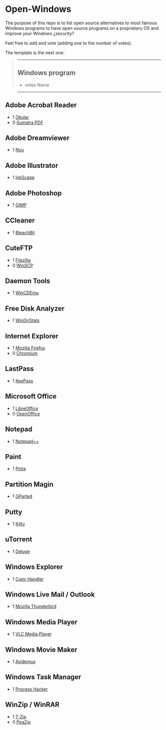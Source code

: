 # Open-Windows
The purpose of this repo is to list open source alternatives to most famous Windows programs to have open source programs on a proprietary OS and improve your Windows ¿security?

Feel free to add and vote (adding one to the number of votes).

The template is the next one:
 
>---
>## Windows program
>- votes Name
>
>

>---

## Adobe Acrobat Reader
- 1 [Okular](https://windows.kde.org/download.php)
- 0 [Sumatra PDF](http://www.sumatrapdfreader.org/download-free-pdf-viewer.html) 

## Adobe Dreamviewer
- 1 [Nvu](http://www.nvu.com/)

## Adobe Illustrator
- 1 [InkScape](https://inkscape.org/en/download/windows/)

## Adobe Photoshop
- 1 [GIMP](http://www.gimp.org/)

## CCleaner
- 1 [BleachBit](http://bleachbit.sourceforge.net/)

## CuteFTP
- 1 [Filezilla](https://filezilla-project.org/download.php?type=client)
- 0 [WinSCP](http://winscp.net/eng/docs/lang:es)

## Daemon Tools
- 1 [WinCDEmu](http://wincdemu.sysprogs.org/)

## Free Disk Analyzer
- 1 [WinDirStats](https://windirstat.info/)

## Internet Explorer
- 1 [Mozilla Firefox](www.mozilla.org)
- 0 [Chromium](https://www.chromium.org/Home)

## LastPass
- 1 [KeePass](http://keepass.info/)

## Microsoft Office
- 1 [LibreOffice](http://libreoffice.org)
- 0 [OpenOffice](https://www.openoffice.org)

## Notepad
- 1 [Notepad++](https://notepad-plus-plus.org/download/) 

## Paint
- 1 [Pinta](http://pinta-project.com/releases)

## Partition Magin
- 1 [GParted](http://gparted.org/livecd.php) 	

## Putty
- 1 [Kitty](http://www.9bis.net/kitty/?page=Download)

## uTorrent
- 1 [Deluge](http://deluge-torrent.org) 

## Windows Explorer
- 1 [Copy Handler](http://www.copyhandler.com/) 

## Windows Live Mail / Outlook
- 1 [Mozilla Thunderbird](https://www.mozilla.org/thunderbird/)

## Windows Media Player
- 1 [VLC Media Player](http://www.videolan.org/vlc/)

## Windows Movie Maker
- 1 [Avidemux](http://avidemux.sourceforge.net/download.html)

## Windows Task Manager
- 1 [Process Hacker](http://processhacker.sourceforge.net/) 

## WinZip / WinRAR
- 1 [7-Zip](http://www.7-zip.org/download.html)
- 0 [PeaZip](http://peazip.sourceforge.net/)

